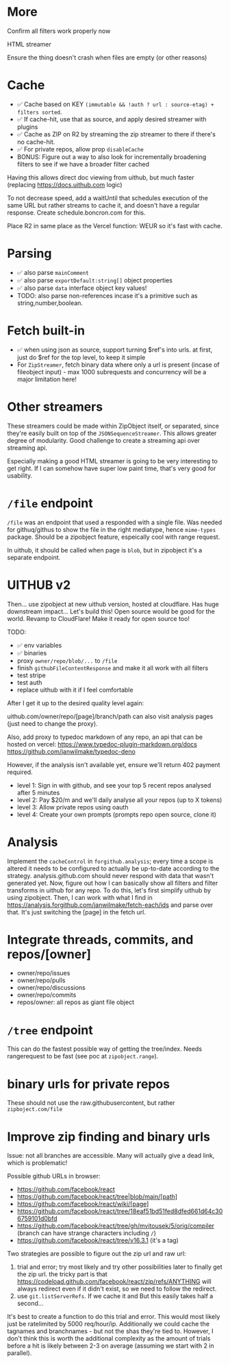 # More

Confirm all filters work properly now

HTML streamer

Ensure the thing doesn't crash when files are empty (or other reasons)

# Cache

- ✅ Cache based on KEY `(immutable && !auth ? url : source-etag) + filters sorted`.
- ✅ If cache-hit, use that as source, and apply desired streamer with plugins
- ✅ Cache as ZIP on R2 by streaming the zip streamer to there if there's no cache-hit.
- ✅ For private repos, allow prop `disableCache`
- BONUS: Figure out a way to also look for incrementally broadening filters to see if we have a broader filter cached

Having this allows direct doc viewing from uithub, but much faster (replacing https://docs.uithub.com logic)

To not decrease speed, add a waitUntil that schedules execution of the same URL but rather streams to cache it, and doesn't have a regular response. Create schedule.boncron.com for this.

Place R2 in same place as the Vercel function: WEUR so it's fast with cache.

# Parsing

- ✅ also parse `mainComment`
- ✅ also parse `exportDefault:string[]` object properties
- ✅ also parse `data` interface object key values!
- TODO: also parse non-references incase it's a primitive such as string,number,boolean.

# Fetch built-in

- ✅ when using json as source, support turning $ref's into urls. at first, just do $ref for the top level, to keep it simple
- For `ZipStreamer`, fetch binary data where only a url is present (incase of fileobject input) - max 1000 subrequests and concurrency will be a major limitation here!

# Other streamers

These streamers could be made within ZipObject itself, or separated, since they're easily built on top of the `JSONSequenceStreamer`. This allows greater degree of modularity. Good challenge to create a streaming api over streaming api.

Especially making a good HTML streamer is going to be very interesting to get right. If I can somehow have super low paint time, that's very good for usability.

# `/file` endpoint

`/file` was an endpoint that used a responded with a single file. Was needed for githuq/githus to show the file in the right mediatype, hence `mime-types` package. Should be a zipobject feature, espeically cool with range request.

In uithub, it should be called when page is `blob`, but in zipobject it's a separate endpoint.

# UITHUB v2

Then... use zipobject at new uithub version, hosted at cloudflare. Has huge downstream impact... Let's build this! Open source would be good for the world. Revamp to CloudFlare! Make it ready for open source too!

TODO:

- ✅ env variables
- ✅ binaries
- proxy `owner/repo/blob/...` to `/file`
- finish `githubFileContentResponse` and make it all work with all filters
- test stripe
- test auth
- replace uithub with it if I feel comfortable

After I get it up to the desired quality level again:

uithub.com/owner/repo/[page]/branch/path can also visit analysis pages (just need to change the proxy).

Also, add proxy to typedoc markdown of any repo, an api that can be hosted on vercel: https://www.typedoc-plugin-markdown.org/docs https://github.com/janwilmake/typedoc-deno

However, if the analysis isn't available yet, ensure we'll return 402 payment required.

- level 1: Sign in with github, and see your top 5 recent repos analysed after 5 minutes
- level 2: Pay $20/m and we'll daily analyse all your repos (up to X tokens)
- level 3: Allow private repos using oauth
- level 4: Create your own prompts (prompts repo open source, clone it)

# Analysis

Implement the `cacheControl` in `forgithub.analysis`; every time a scope is altered it needs to be configured to actually be up-to-date according to the strategy. analysis.github.com should never respond with data that wasn't generated yet. Now, figure out how I can basically show all filters and filter transforms in uithub for any repo. To do this, let's first simplify uithub by using zipobject. Then, I can work with what I find in https://analysis.forgithub.com/janwilmake/fetch-each/ids and parse over that. It's just switching the [page] in the fetch url.

# Integrate threads, commits, and repos/[owner]

- owner/repo/issues
- owner/repo/pulls
- owner/repo/discussions
- owner/repo/commits
- repos/owner: all repos as giant file object

# `/tree` endpoint

This can do the fastest possible way of getting the tree/index. Needs rangerequest to be fast (see poc at `zipobject.range`).

# binary urls for private repos

These should not use the raw.githubusercontent, but rather `zipboject.com/file`

# Improve zip finding and binary urls

Issue: not all branches are accessible. Many will actually give a dead link, which is problematic!

Possible github URLs in browser:

- https://github.com/facebook/react
- https://github.com/facebook/react/tree|blob/main/[path]
- https://github.com/facebook/react/wiki/[page]
- https://github.com/facebook/react/tree/18eaf51bd51fed8dfed661d64c306759101d0bfd
- https://github.com/facebook/react/tree/gh/mvitousek/5/orig/compiler (branch can have strange characters including `/`)
- https://github.com/facebook/react/tree/v16.3.1 (it's a tag)

Two strategies are possible to figure out the zip url and raw url:

1. trial and error; try most likely and try other possibilities later to finally get the zip url. the tricky part is that https://codeload.github.com/facebook/react/zip/refs/ANYTHING will always redirect even if it didn't exist, so we need to follow the redirect.
2. use `git.listServerRefs`. If we cache it and But this easily takes half a second...

It's best to create a function to do this trial and error. This would most likely just be ratelimited by 5000 req/hour/ip. Additionally we could cache the tagnames and branchnames - but not the shas they're tied to. However, I don't think this is worth the additional complexity as the amount of trials before a hit is likely between 2-3 on average (assuming we start with 2 in parallel).
